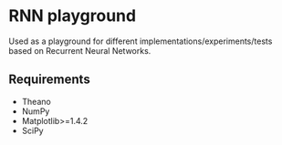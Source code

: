 # RNN playground

Used as a playground for different implementations/experiments/tests based on Recurrent Neural Networks.

Requirements
------------
- Theano
- NumPy
- Matplotlib>=1.4.2
- SciPy
